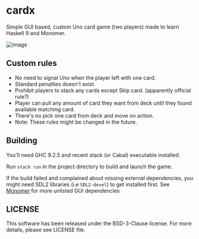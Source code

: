 # cardx

Simple GUI based, custom Uno card game (two players) made to learn Haskell 9 and Monomer.

![image](https://user-images.githubusercontent.com/85026096/215523966-74348942-3bca-4dbb-a9f0-3a3434cc19a1.png)


## Custom rules
- No need to signal *Uno* when the player left with one card.
- Standard penalties doesn't exist.
- Prohibit players to stack any cards except Skip card. (apparently official rule?)
- Player can pull any amount of card they want from deck until they found 
available matching card. 
- There's no pick one card from deck and move on action.
- Note: These rules might be changed in the future.

## Building

You'll need GHC 9.2.5 and recent stack (or Cabal) executable installed.

Run `stack run` in the project directory to build and launch the game.

If the build failed and complained about missing external dependencies, you
might need SDL2 libraries (i.e `SDL2-devel`) to get installed first. See
[Monomer](https://github.com/fjvallarino/monomer) for more unlisted GUI dependencies

## LICENSE
This software has been released under the BSD-3-Clause license.
For more details, please see LICENSE file.
